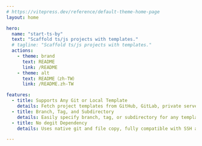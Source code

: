 ```yaml
---
# https://vitepress.dev/reference/default-theme-home-page
layout: home

hero:
  name: "start-ts-by"
  text: "Scaffold ts/js projects with templates."
  # tagline: "Scaffold ts/js projects with templates."
  actions:
    - theme: brand
      text: README
      link: /README
    - theme: alt
      text: README（zh-TW）
      link: /README.zh-TW

features:
  - title: Supports Any Git or Local Template
    details: Fetch project templates from GitHub, GitLab, private servers, or local folders.
  - title: Branch, Tag, and Subdirectory
    details: Easily specify branch, tag, or subdirectory for any template source.
  - title: No degit Dependency
    details: Uses native git and file copy, fully compatible with SSH and private repos.

---
```



